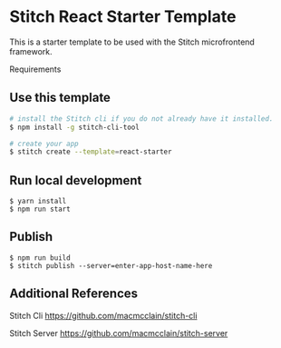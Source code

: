 # Stitch React Starter Template

This is a starter template to be used with the Stitch microfrontend framework. 

Requirements

## Use this template

```sh
# install the Stitch cli if you do not already have it installed.
$ npm install -g stitch-cli-tool
```

```sh
# create your app
$ stitch create --template=react-starter
```

## Run local development
```shell script
$ yarn install
$ npm run start
```

## Publish
```shell script
$ npm run build
$ stitch publish --server=enter-app-host-name-here
```

## Additional References

Stitch Cli 
https://github.com/macmcclain/stitch-cli

Stitch Server 
https://github.com/macmcclain/stitch-server
